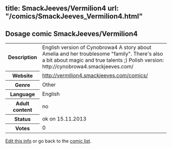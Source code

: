 title: SmackJeeves/Vermilion4
url: "/comics/SmackJeeves_Vermilion4.html"
---
Dosage comic SmackJeeves/Vermilion4
-----------------------------------------

<p id="msg"></p>
<script type="text/javascript">
if (window.location.search === '?edit_info_mail=sent_ok') {
  var elem = document.getElementById("msg");
  elem.innerHTML = 'Edited information sucessfully sent for review, which is usually done daily. Thanks!';
  elem.className = 'ok';
}
</script>
<table class="comicinfo">
<tr>
<th>Description</th><td>English version of Cynobrowa4 A story about Amelia and her troublesome &quot;family&quot;. There's also a bit about magic and true talents ;) Polish version: http://cynobrowa4.smackjeeves.com/</td>
</tr>
<tr>
<th>Website</th><td><a href="http://vermilion4.smackjeeves.com/comics/">http://vermilion4.smackjeeves.com/comics/</a></td>
</tr>
<tr>
<th>Genre</th><td>Other</td>
</tr>
<tr>
<th>Language</th><td>English</td>
</tr>
<tr>
<th>Adult content</th><td>no</td>
</tr>
<tr>
<th>Status</th><td>ok on 15.11.2013</td>
</tr>
<tr>
<th>Votes</th><td>0</td>
</tr>
</table>

[Edit this info](SmackJeeves_Vermilion4_edit.html) or go back to the [comic list](../comic-index.html).
